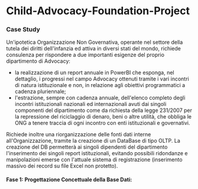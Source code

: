 # Child-Advocacy-Foundation-Project

### Case Study

Un'ipotetica Organizzazione Non Governativa, operante nel settore della tutela dei diritti dell'infanzia ed attiva in diversi stati del mondo, richiede consulenza per rispondere a due importanti esigenze del proprio dipartimento di Advocacy:

- la realizzazione di un report annuale in PowerBI che esponga, nel dettaglio, i progressi nel campo Advocacy ottenuti tramite i vari incontri di natura istituzionale e non, in relazione agli obiettivi programmatici a cadenza pluriennale;
- l'estrazione, sempre con cadenza annuale, dell'elenco completo degli incontri istituzionali nazionali ed internazionali avuti dai singoli componenti del dipartimento come da richiesta della legge 231/2007 per la repressione del riciclaggio di denaro, beni o altre utilità, che obbliga le ONG a tenere traccia di ogni incontro con enti istituzionali e governativi.

Richiede inoltre una riorganizzazione delle fonti dati interne all'Organizzazione, tramite la creazione di un DataBase di tipo OLTP.
La creazione del DB permetterà ai singoli dipendenti del dipartimento l'inserimento dei singoli report istituzionali, evitando possibili ridondanze e manipolazioni emerse con l'attuale sistema di registrazione (inserimento massivo dei record su file Excel non protetto).

#### Fase 1: Progettazione Concettuale della Base Dati: 
